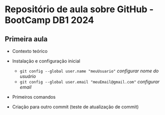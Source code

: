 # Repositório de aula sobre GitHub - BootCamp DB1 2024
## Primeira aula

- Contexto teórico
- Instalação e configuração inicial
    - `git config --global user.name "meuUsuario"`  *configurar nome do usuário*
    - `git config --global user.email "meuEmail@gmail.com"` *configurar email*
- Primeiros comandos

- Criação para outro commit (teste de atualização de commit)